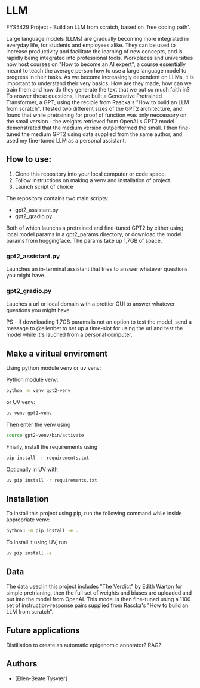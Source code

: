 # LLM
FYS5429 Project - Build an LLM from scratch, based on 'free coding path'.

Large language models (LLMs) are gradually becoming more integrated in everyday life, for students and employees alike. They can be used to increase productivity and facilitate the learning of new concepts, and is rapidly being integrated into professional tools. Workplaces and universities now host courses on "How to become an AI expert", a course essentially meant to teach the average person how to use a large language model to progress in their tasks. As we become increasingly dependent on LLMs, it is important to understand their very basics. How are they made, how can we train them and how do they generate the text that we put so much faith in? To answer these questions, I have built a Generative Pretrained Transformer, a GPT, using the recipie from Rascka's "How to build an LLM from scratch". I tested two different sizes of the GPT2 architecture, and found that while pretraining for proof of function was only neccessary on the small version - the weights retrieved from OpenAI's GPT2 model demonstrated that the medium version outperformed the small. I then fine-tuned the medium GPT2 using data supplied from the same author, and used my fine-tuned LLM as a personal assistant.

## How to use: 
1. Clone this repository into your local computer or code space. 
2. Follow instructions on making a venv and installation of project.
3. Launch script of choice

The repository contains two main scripts: 
- gpt2_assistant.py
- gpt2_gradio.py

Both of which launchs a pretrained and fine-tuned GPT2 by either using local model params in a gpt2_params directory, or download the model params from huggingface. The params take up 1,7GB of space. 

### gpt2_assistant.py 
Launches an in-terminal assistant that tries to answer whatever questions you might have.

### gpt2_gradio.py
Lauches a url or local domain with a prettier GUI to answer whatever questions you might have. 

PS - if downloading 1,7GB params is not an option to test the model, send a message to @ellenbet to set up a time-slot for using the url and test the model while it's lauched from a personal computer. 

## Make a viritual enviroment

Using python module venv or uv venv: 

Python module venv:
```sh
python -m venv gpt2-venv
```

or UV venv: 
```sh
uv venv gpt2-venv
```

Then enter the venv using 
```sh
source gpt2-venv/bin/activate
```

Finally, install the requirements using
```sh
pip install -r requirements.txt
```

Optionally in UV with
```sh
uv pip install -r requirements.txt
```

## Installation
To install this project using pip, run the following command while inside appropriate venv:
```sh
python3 -m pip install -e .
```

To install it using UV, run
```sh
uv pip install -e .
```

## Data
The data used in this project includes "The Verdict" by Edith Warton for simple pretrianing, then the full set of weights and biases
are uploaded and put into the model from OpenAI. This model is then fine-tuned using a 1100 set of instruction-response pairs supplied from Rascka's "How to build an LLM from scratch". 

## Future applications
Distillation to create an automatic epigenomic annotator? RAG?

## Authors
- [Ellen-Beate Tysvær]

